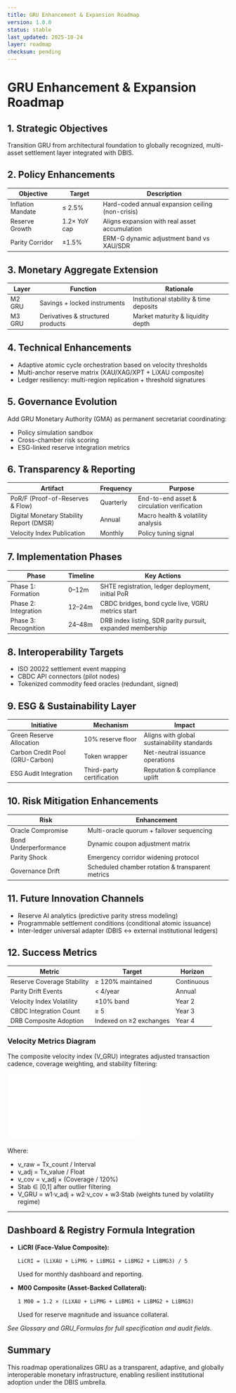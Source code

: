 ```yaml
---
title: GRU Enhancement & Expansion Roadmap
version: 1.0.0
status: stable
last_updated: 2025-10-24
layer: roadmap
checksum: pending
---
```

# GRU Enhancement & Expansion Roadmap

## 1. Strategic Objectives
Transition GRU from architectural foundation to globally recognized, multi-asset settlement layer integrated with DBIS.

## 2. Policy Enhancements
| Objective | Target | Description |
|-----------|--------|-------------|
| Inflation Mandate | ≤ 2.5% | Hard-coded annual expansion ceiling (non-crisis) |
| Reserve Growth | 1.2× YoY cap | Aligns expansion with real asset accumulation |
| Parity Corridor | ±1.5% | ERM-G dynamic adjustment band vs XAU/SDR |

## 3. Monetary Aggregate Extension
| Layer | Function | Rationale |
|-------|---------|-----------|
| M2 GRU | Savings + locked instruments | Institutional stability & time deposits |
| M3 GRU | Derivatives & structured products | Market maturity & liquidity depth |

## 4. Technical Enhancements
- Adaptive atomic cycle orchestration based on velocity thresholds
- Multi-anchor reserve matrix (XAU/XAG/XPT + LiXAU composite)
- Ledger resiliency: multi-region replication + threshold signatures

## 5. Governance Evolution
Add GRU Monetary Authority (GMA) as permanent secretariat coordinating:
- Policy simulation sandbox
- Cross-chamber risk scoring
- ESG-linked reserve integration metrics

## 6. Transparency & Reporting
| Artifact | Frequency | Purpose |
|---------|-----------|---------|
| PoR/F (Proof-of-Reserves & Flow) | Quarterly | End-to-end asset & circulation verification |
| Digital Monetary Stability Report (DMSR) | Annual | Macro health & volatility analysis |
| Velocity Index Publication | Monthly | Policy tuning signal |

## 7. Implementation Phases
| Phase | Timeline | Key Actions |
|-------|----------|------------|
| Phase 1: Formation | 0–12m | SHTE registration, ledger deployment, initial PoR |
| Phase 2: Integration | 12–24m | CBDC bridges, bond cycle live, VGRU metrics start |
| Phase 3: Recognition | 24–48m | DRB index listing, SDR parity pursuit, expanded membership |

## 8. Interoperability Targets
- ISO 20022 settlement event mapping
- CBDC API connectors (pilot nodes)
- Tokenized commodity feed oracles (redundant, signed)

## 9. ESG & Sustainability Layer
| Initiative | Mechanism | Impact |
|-----------|-----------|--------|
| Green Reserve Allocation | 10% reserve floor | Aligns with global sustainability standards |
| Carbon Credit Pool (GRU-Carbon) | Token wrapper | Net-neutral issuance operations |
| ESG Audit Integration | Third-party certification | Reputation & compliance uplift |

## 10. Risk Mitigation Enhancements
| Risk | Enhancement |
|------|------------|
| Oracle Compromise | Multi-oracle quorum + failover sequencing |
| Bond Underperformance | Dynamic coupon adjustment matrix |
| Parity Shock | Emergency corridor widening protocol |
| Governance Drift | Scheduled chamber rotation & transparent metrics |

## 11. Future Innovation Channels
- Reserve AI analytics (predictive parity stress modeling)
- Programmable settlement conditions (conditional atomic issuance)
- Inter-ledger universal adapter (DBIS ↔ external institutional ledgers)

## 12. Success Metrics
| Metric | Target | Horizon |
|--------|-------|--------|
| Reserve Coverage Stability | ≥ 120% maintained | Continuous |
| Parity Drift Events | < 4/year | Annual |
| Velocity Index Volatility | ±10% band | Year 2 |
| CBDC Integration Count | ≥ 5 | Year 3 |
| DRB Composite Adoption | Indexed on ≥2 exchanges | Year 4 |

### Velocity Metrics Diagram
The composite velocity index (V_GRU) integrates adjusted transaction cadence, coverage weighting, and stability filtering:

![Velocity Metrics (V_GRU)](../media/velocity_metrics.pdf)

Where:
- v_raw = Tx_count / Interval
- v_adj = Tx_value / Float
- v_cov = v_adj × (Coverage / 120%)
- Stab ∈ [0,1] after outlier filtering
- V_GRU = w1·v_adj + w2·v_cov + w3·Stab (weights tuned by volatility regime)

---

## Dashboard & Registry Formula Integration

- **LiCRI (Face-Value Composite):**
  ```
  LiCRI = (LiXAU + LiPMG + LiBMG1 + LiBMG2 + LiBMG3) / 5
  ```
  Used for monthly dashboard and reporting.

- **M00 Composite (Asset-Backed Collateral):**
  ```
  1 M00 = 1.2 × (LiXAU + LiPMG + LiBMG1 + LiBMG2 + LiBMG3)
  ```
  Used for reserve magnitude and issuance collateral.

*See Glossary and GRU_Formulas for full specification and audit fields.*

## Summary
This roadmap operationalizes GRU as a transparent, adaptive, and globally interoperable monetary infrastructure, enabling resilient institutional adoption under the DBIS umbrella.
